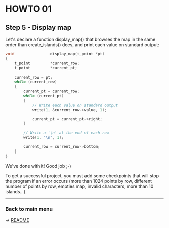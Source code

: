 # HOWTO 01
## Step 5 - Display map

Let's declare a function display_map() that browses the map in the same order than create_islands() does, and print each value on standard output:

```c
void				display_map(t_point *pt)
{
	t_point         *current_row;
	t_point         *current_pt;

	current_row = pt;
	while (current_row)
	{
		current_pt = current_row;
		while (current_pt)
		{
			// Write each value on standard output
			write(1, &current_row->value, 1);

			current_pt = current_pt->right;
		}
		
		// Write a '\n' at the end of each row
		write(1, "\n", 1);

		current_row = current_row->bottom;
	}
}
```

We've done with it! Good job ;-)

To get a successful project, you must add some checkpoints that will stop the program if an error occurs (more than 1024 points by row, different number of points by row, empties map, invalid characters, more than 10 islands...).

***

### Back to main menu

-> [README](https://github.com/jgigault/HOWTO-quadruply-linked-list/)